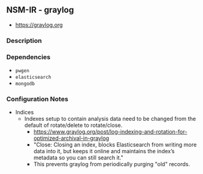 ## NSM-IR - graylog
- https://graylog.org

### Description

### Dependencies
- `pwgen`
- `elasticsearch`
- `mongodb`

### Configuration Notes
- Indices
	- Indexes setup to contain analysis data need to be changed from the default of rotate/delete to rotate/close.
		- https://www.graylog.org/post/log-indexing-and-rotation-for-optimized-archival-in-graylog
		- "Close: Closing an index, blocks Elasticsearch from writing more data into it, but keeps it online and maintains the index’s metadata so you can still search it."
		- This prevents graylog from periodically purging "old" records.
